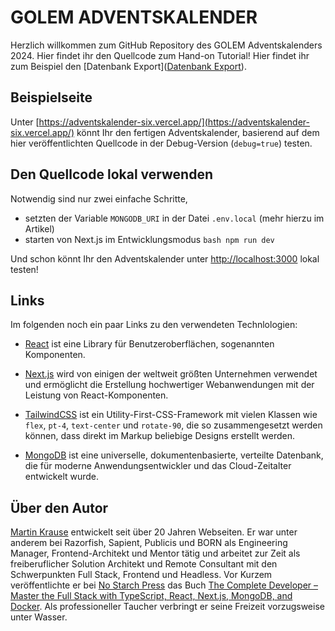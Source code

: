 # GOLEM ADVENTSKALENDER

Herzlich willkommen zum GitHub Repository des GOLEM Adventskalenders 2024. Hier findet ihr den Quellcode zum Hand-on Tutorial! Hier findet ihr zum Beispiel den [Datenbank Export]([Datenbank Export](https://github.com/martinkr/golem-adventskalender/blob/main/database.json)).

## Beispielseite

Unter [https://adventskalender-six.vercel.app/](https://adventskalender-six.vercel.app/) könnt Ihr den fertigen Adventskalender, basierend auf dem hier veröffentlichten Quellcode in der Debug-Version (`debug=true`) testen.

## Den Quellcode lokal verwenden

Notwendig sind nur zwei einfache Schritte,

- setzten der Variable `MONGODB_URI` in der Datei `.env.local` (mehr hierzu im Artikel)
- starten von Next.js im Entwicklungsmodus `bash npm run dev`

Und schon könnt Ihr den Adventskalender unter [http://localhost:3000](http://localhost:3000) lokal testen!

## Links

Im folgenden noch ein paar Links zu den verwendeten Technlologien:

- [React](https://react.dev/) ist eine Library für Benutzeroberflächen, sogenannten Komponenten.
- [Next.js](https://nextjs.org/) wird von einigen der weltweit größten Unternehmen verwendet und ermöglicht die Erstellung hochwertiger Webanwendungen mit der Leistung von React-Komponenten.
- [TailwindCSS](https://tailwindcss.com/) ist ein Utility-First-CSS-Framework mit vielen Klassen wie `flex`, `pt-4`, `text-center` und `rotate-90`, die so zusammengesetzt werden können, dass direkt im Markup beliebige Designs erstellt werden.

- [MongoDB](https://www.mongodb.com/) ist eine universelle, dokumentenbasierte, verteilte Datenbank, die für moderne Anwendungsentwickler und das Cloud-Zeitalter entwickelt wurde.

## Über den Autor

[Martin Krause](https://www.linkedin.com/in/mkrause) entwickelt seit über 20 Jahren Webseiten. Er war unter anderem bei Razorfish, Sapient, Publicis und BORN als Engineering Manager, Frontend-Architekt und Mentor tätig und arbeitet zur Zeit als freiberuflicher Solution Architekt und Remote Consultant mit den Schwerpunkten Full Stack, Frontend und Headless. Vor Kurzem veröffentlichte er bei [No Starch Press](https://nostarch.com/complete-developer) das Buch [The Complete Developer – Master the Full Stack with TypeScript, React, Next.js, MongoDB, and Docker](https://www.amazon.de/-/en/Martin-Krause/dp/1718503288/). Als professioneller Taucher verbringt er seine Freizeit vorzugsweise unter Wasser.
